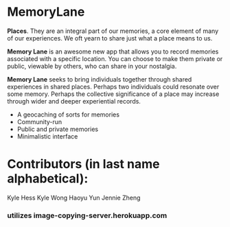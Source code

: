 # MemoryLane

**Places**. They are an integral part of our memories, a core element of many of our experiences. We oft yearn to share just what a place means to us.

**Memory Lane** is an awesome new app that allows you to record memories associated with a specific location. You can choose to make them private or public, viewable by others, who can share in your nostalgia.

**Memory Lane** seeks to bring individuals together through shared experiences in shared places. Perhaps two individuals could resonate over some memory. Perhaps the collective significance of a place may increase through wider and deeper experiential records.

* A geocaching of sorts for memories
* Community-run
* Public and private memories
* Minimalistic interface

# Contributors (in last name alphabetical):
Kyle Hess
Kyle Wong
Haoyu Yun
Jennie Zheng

### utilizes image-copying-server.herokuapp.com

